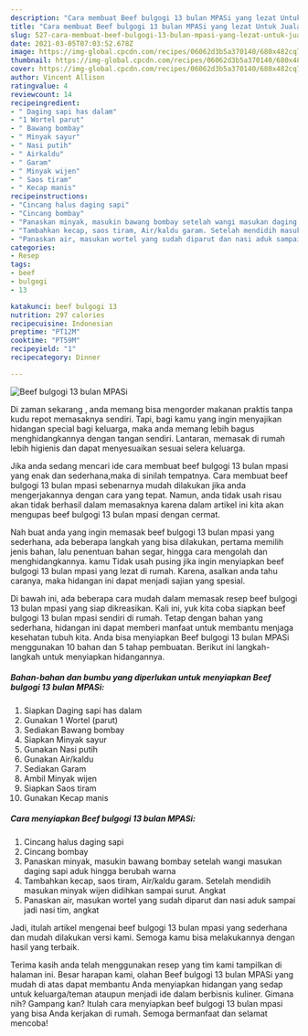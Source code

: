 ```yaml
---
description: "Cara membuat Beef bulgogi 13 bulan MPASi yang lezat Untuk Jualan"
title: "Cara membuat Beef bulgogi 13 bulan MPASi yang lezat Untuk Jualan"
slug: 527-cara-membuat-beef-bulgogi-13-bulan-mpasi-yang-lezat-untuk-jualan
date: 2021-03-05T07:03:52.678Z
image: https://img-global.cpcdn.com/recipes/06062d3b5a370140/680x482cq70/beef-bulgogi-13-bulan-mpasi-foto-resep-utama.jpg
thumbnail: https://img-global.cpcdn.com/recipes/06062d3b5a370140/680x482cq70/beef-bulgogi-13-bulan-mpasi-foto-resep-utama.jpg
cover: https://img-global.cpcdn.com/recipes/06062d3b5a370140/680x482cq70/beef-bulgogi-13-bulan-mpasi-foto-resep-utama.jpg
author: Vincent Allison
ratingvalue: 4
reviewcount: 14
recipeingredient:
- " Daging sapi has dalam"
- "1 Wortel parut"
- " Bawang bombay"
- " Minyak sayur"
- " Nasi putih"
- " Airkaldu"
- " Garam"
- " Minyak wijen"
- " Saos tiram"
- " Kecap manis"
recipeinstructions:
- "Cincang halus daging sapi"
- "Cincang bombay"
- "Panaskan minyak, masukin bawang bombay setelah wangi masukan daging sapi aduk hingga berubah warna"
- "Tambahkan kecap, saos tiram, Air/kaldu garam. Setelah mendidih masukan minyak wijen didihkan sampai surut. Angkat"
- "Panaskan air, masukan wortel yang sudah diparut dan nasi aduk sampai jadi nasi tim, angkat"
categories:
- Resep
tags:
- beef
- bulgogi
- 13

katakunci: beef bulgogi 13 
nutrition: 297 calories
recipecuisine: Indonesian
preptime: "PT12M"
cooktime: "PT59M"
recipeyield: "1"
recipecategory: Dinner

---
```



![Beef bulgogi 13 bulan MPASi](https://img-global.cpcdn.com/recipes/06062d3b5a370140/680x482cq70/beef-bulgogi-13-bulan-mpasi-foto-resep-utama.jpg)

Di zaman  sekarang , anda memang bisa mengorder makanan praktis tanpa kudu repot memasaknya sendiri. Tapi, bagi kamu yang ingin menyajikan hidangan special bagi keluarga, maka anda memang lebih bagus menghidangkannya dengan tangan sendiri. Lantaran, memasak di rumah lebih higienis dan dapat menyesuaikan sesuai selera keluarga.

Jika anda sedang mencari ide cara membuat beef bulgogi 13 bulan mpasi yang enak dan sederhana,maka di sinilah tempatnya. Cara membuat beef bulgogi 13 bulan mpasi  sebenarnya mudah dilakukan jika anda mengerjakannya dengan cara yang tepat. Namun, anda tidak usah risau akan tidak berhasil dalam memasaknya 
karena dalam artikel ini kita akan mengupas beef bulgogi 13 bulan mpasi dengan cermat.  



Nah buat anda yang ingin memasak beef bulgogi 13 bulan mpasi yang sederhana, ada beberapa langkah yang bisa dilakukan, pertama memilih jenis bahan, lalu penentuan bahan segar, hingga cara mengolah dan menghidangkannya. kamu Tidak usah pusing jika ingin menyiapkan beef bulgogi 13 bulan mpasi yang lezat di rumah. Karena, asalkan anda  tahu caranya, maka hidangan ini dapat menjadi sajian yang spesial.

Di bawah ini, ada beberapa cara mudah dalam memasak resep beef bulgogi 13 bulan mpasi yang siap dikreasikan. Kali ini, yuk kita coba siapkan beef bulgogi 13 bulan mpasi sendiri di rumah. Tetap dengan bahan yang sederhana, hidangan ini dapat memberi manfaat untuk membantu menjaga kesehatan tubuh kita. Anda bisa menyiapkan Beef bulgogi 13 bulan MPASi menggunakan 10 bahan dan 5 tahap pembuatan. Berikut ini langkah-langkah untuk menyiapkan hidangannya.

<!--inarticleads1-->

##### Bahan-bahan dan bumbu yang diperlukan untuk menyiapkan Beef bulgogi 13 bulan MPASi:

1. Siapkan  Daging sapi has dalam
1. Gunakan 1 Wortel (parut)
1. Sediakan  Bawang bombay
1. Siapkan  Minyak sayur
1. Gunakan  Nasi putih
1. Gunakan  Air/kaldu
1. Sediakan  Garam
1. Ambil  Minyak wijen
1. Siapkan  Saos tiram
1. Gunakan  Kecap manis




<!--inarticleads2-->

##### Cara menyiapkan Beef bulgogi 13 bulan MPASi:

1. Cincang halus daging sapi
1. Cincang bombay
1. Panaskan minyak, masukin bawang bombay setelah wangi masukan daging sapi aduk hingga berubah warna
1. Tambahkan kecap, saos tiram, Air/kaldu garam. Setelah mendidih masukan minyak wijen didihkan sampai surut. Angkat
1. Panaskan air, masukan wortel yang sudah diparut dan nasi aduk sampai jadi nasi tim, angkat




Jadi, itulah artikel mengenai  beef bulgogi 13 bulan mpasi  yang sederhana dan mudah dilakukan versi kami. Semoga kamu bisa melakukannya dengan hasil yang terbaik. 

Terima kasih anda telah menggunakan resep yang tim kami tampilkan di halaman ini. Besar harapan kami, olahan  Beef bulgogi 13 bulan MPASi yang mudah di atas dapat membantu Anda menyiapkan hidangan yang sedap untuk keluarga/teman ataupun menjadi ide dalam berbisnis kuliner. Gimana nih? Gampang kan? Itulah cara menyiapkan beef bulgogi 13 bulan mpasi yang bisa Anda kerjakan di rumah. Semoga bermanfaat dan selamat mencoba!

